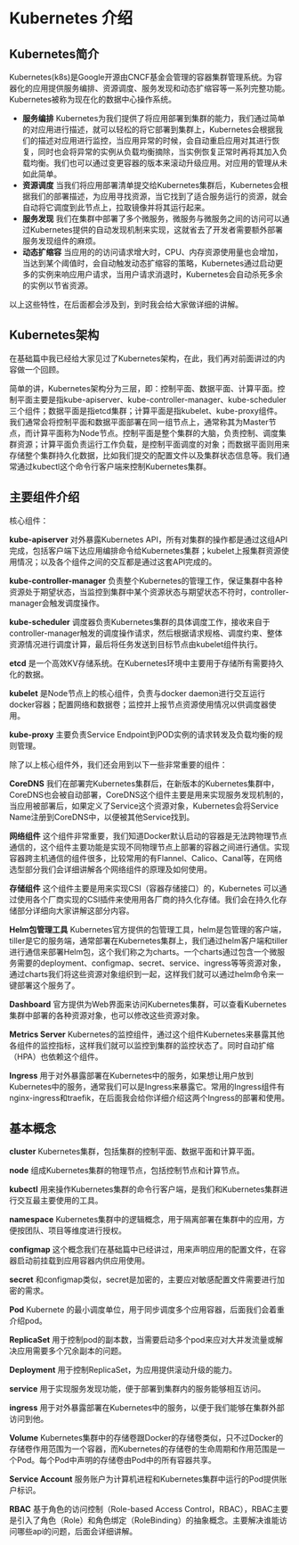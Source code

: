 # Kubernetes 介绍

## Kubernetes简介

Kubernetes(k8s)是Google开源由CNCF基金会管理的容器集群管理系统。为容器化的应用提供服务编排、资源调度、服务发现和动态扩缩容等一系列完整功能。Kubernetes被称为现在化的数据中心操作系统。

- **服务编排** Kubernetes为我们提供了将应用部署到集群的能力，我们通过简单的对应用进行描述，就可以轻松的将它部署到集群上，Kubernetes会根据我们的描述对应用进行监控，当应用异常的时候，会自动重启应用对其进行恢复，同时也会将异常的实例从负载均衡摘除，当实例恢复正常时再将其加入负载均衡。我们也可以通过变更容器的版本来滚动升级应用。对应用的管理从未如此简单。
- **资源调度** 当我们将应用部署清单提交给Kubernetes集群后，Kubernetes会根据我们的部署描述，为应用寻找资源，当它找到了适合服务运行的资源，就会自动将它调度到此节点上，拉取镜像并将其运行起来。
- **服务发现** 我们在集群中部署了多个微服务，微服务与微服务之间的访问可以通过Kubernetes提供的自动发现机制来实现，这就省去了开发者需要额外部署服务发现组件的麻烦。
- **动态扩缩容** 当应用的的访问请求增大时，CPU、内存资源使用量也会增加，当达到某个阈值时，会自动触发动态扩缩容的策略，Kubernetes通过启动更多的实例来响应用户请求，当用户请求消退时，Kubernetes会自动杀死多余的实例以节省资源。

以上这些特性，在后面都会涉及到，到时我会给大家做详细的讲解。

## Kubernetes架构

在基础篇中我已经给大家见过了Kubernetes架构，在此，我们再对前面讲过的内容做一个回顾。

简单的讲，Kubernetes架构分为三层，即：控制平面、数据平面、计算平面。控制平面主要是指kube-apiserver、kube-controller-manager、kube-scheduler三个组件；数据平面是指etcd集群；计算平面是指kubelet、kube-proxy组件。我们通常会将控制平面和数据平面部署在同一组节点上，通常称其为Master节点，而计算平面称为Node节点。控制平面是整个集群的大脑，负责控制、调度集群资源；计算平面负责运行工作负载，是控制平面调度的对象；而数据平面则用来存储整个集群持久化数据，比如我们提交的配置文件以及集群状态信息等。我们通常通过kubectl这个命令行客户端来控制Kubernetes集群。

## 主要组件介绍

核心组件：

**kube-apiserver** 对外暴露Kubernetes API，所有对集群的操作都是通过这组API完成，包括客户端下达应用编排命令给Kubernetes集群；kubelet上报集群资源使用情况；以及各个组件之间的交互都是通过这套API完成的。

**kube-controller-manager** 负责整个Kubernetes的管理工作，保证集群中各种资源处于期望状态，当监控到集群中某个资源状态与期望状态不符时，controller-manager会触发调度操作。

**kube-scheduler** 调度器负责Kubernetes集群的具体调度工作，接收来自于controller-manager触发的调度操作请求，然后根据请求规格、调度约束、整体资源情况进行调度计算，最后将任务发送到目标节点由kubelet组件执行。

**etcd** 是一个高效KV存储系统。在Kubernetes环境中主要用于存储所有需要持久化的数据。

**kubelet** 是Node节点上的核心组件，负责与docker daemon进行交互运行docker容器；配置网络和数据卷；监控并上报节点资源使用情况以供调度器使用。

**kube-proxy** 主要负责Service Endpoint到POD实例的请求转发及负载均衡的规则管理。

除了以上核心组件外，我们还会用到以下一些非常重要的组件：

**CoreDNS** 我们在部署完Kubernetes集群后，在新版本的Kubernetes集群中，CoreDNS也会被自动部署，CoreDNS这个组件主要是用来实现服务发现机制的，当应用被部署后，如果定义了Service这个资源对象，Kubernetes会将Service Name注册到CoreDNS中，以便被其他Service找到。

**网络组件** 这个组件非常重要，我们知道Docker默认启动的容器是无法跨物理节点通信的，这个组件主要功能是实现不同物理节点上部署的容器之间进行通信。实现容器跨主机通信的组件很多，比较常用的有Flannel、Calico、Canal等，在网络选型部分我们会详细讲解各个网络组件的原理及如何使用。

**存储组件** 这个组件主要是用来实现CSI（容器存储接口）的，Kubernetes 可以通过使用各个厂商实现的CSI插件来使用用各厂商的持久化存储。我们会在持久化存储部分详细向大家讲解这部分内容。

**Helm包管理工具** Kubernetes官方提供的包管理工具，helm是包管理的客户端，tiller是它的服务端，通常部署在Kubernetes集群上，我们通过helm客户端和tiller进行通信来部署Helm包，这个我们称之为charts。一个charts通过包含一个微服务需要的deployment、configmap、secret、service、ingress等等资源对象，通过charts我们将这些资源对象组织到一起，这样我们就可以通过helm命令来一键部署这个服务了。

**Dashboard** 官方提供为Web界面来访问Kubernetes集群，可以查看Kubernetes集群中部署的各种资源对象，也可以修改这些资源对象。

**Metrics Server** Kubernetes的监控组件，通过这个组件Kubernetes来暴露其他各组件的监控指标，这样我们就可以监控到集群的监控状态了。同时自动扩缩（HPA）也依赖这个组件。

**Ingress** 用于对外暴露部署在Kubernetes中的服务，如果想让用户放到Kubernetes中的服务，通常我们可以是Ingress来暴露它。常用的Ingress组件有nginx-ingress和traefik，在后面我会给你详细介绍这两个Ingress的部署和使用。

## 基本概念

**cluster** Kubernetes集群，包括集群的控制平面、数据平面和计算平面。

**node** 组成Kubernetes集群的物理节点，包括控制节点和计算节点。

**kubectl** 用来操作Kubernetes集群的命令行客户端，是我们和Kubernetes集群进行交互最主要使用的工具。

**namespace** Kubernetes集群中的逻辑概念，用于隔离部署在集群中的应用，方便按团队、项目等维度进行授权。

**configmap** 这个概念我们在基础篇中已经讲过，用来声明应用的配置文件，在容器启动前挂载到应用容器内供应用使用。

**secret** 和configmap类似，secret是加密的，主要应对敏感配置文件需要进行加密的需求。

**Pod** Kubernete 的最小调度单位，用于同步调度多个应用容器，后面我们会着重介绍pod。

**ReplicaSet** 用于控制pod的副本数，当需要启动多个pod来应对大并发流量或解决应用需要多个冗余副本的问题。

**Deployment** 用于控制ReplicaSet，为应用提供滚动升级的能力。

**service** 用于实现服务发现功能，便于部署到集群内的服务能够相互访问。

**ingress** 用于对外暴露部署在Kubernetes中的服务，以便于我们能够在集群外部访问到他。

**Volume** Kubernetes集群中的存储卷跟Docker的存储卷类似，只不过Docker的存储卷作用范围为一个容器，而Kubernetes的存储卷的生命周期和作用范围是一个Pod。每个Pod中声明的存储卷由Pod中的所有容器共享。

**Service Account** 服务账户为计算机进程和Kubernetes集群中运行的Pod提供账户标识。

**RBAC** 基于角色的访问控制（Role-based Access Control，RBAC），RBAC主要是引入了角色（Role）和角色绑定（RoleBinding）的抽象概念。主要解决谁能访问哪些api的问题，后面会详细讲解。
